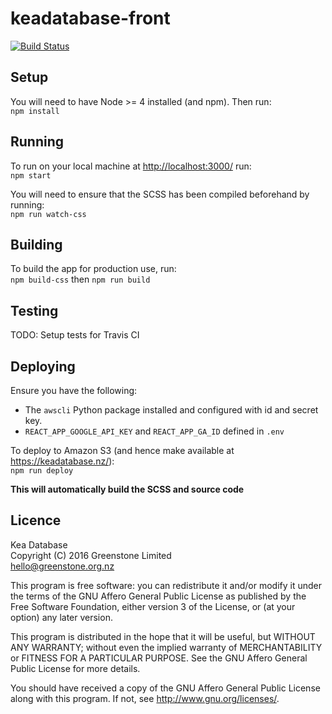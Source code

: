 keadatabase-front
=================

[![Build Status](https://travis-ci.org/greenstone/keadatabase-front.svg?branch=master)](https://travis-ci.org/greenstone/keadatabase-front)

Setup
-----
You will need to have Node >= 4 installed (and npm). Then run:  
`npm install`

Running
-------
To run on your local machine at <http://localhost:3000/> run:  
`npm start`

You will need to ensure that the SCSS has been compiled beforehand by running:  
`npm run watch-css`

Building
--------
To build the app for production use, run:  
`npm build-css` then `npm run build`

Testing
-------
TODO: Setup tests for Travis CI

Deploying
---------
Ensure you have the following:
* The `awscli` Python package installed and configured with id and secret key.
* `REACT_APP_GOOGLE_API_KEY` and `REACT_APP_GA_ID` defined in `.env`

To deploy to Amazon S3 (and hence make available at https://keadatabase.nz/):  
`npm run deploy`

**This will automatically build the SCSS and source code**

Licence
-------
Kea Database  
Copyright (C) 2016 Greenstone Limited  
hello@greenstone.org.nz

This program is free software: you can redistribute it and/or modify it under the terms of the GNU Affero General Public License as published by the Free Software Foundation, either version 3 of the License, or (at your option) any later version.

This program is distributed in the hope that it will be useful, but WITHOUT ANY WARRANTY; without even the implied warranty of MERCHANTABILITY or FITNESS FOR A PARTICULAR PURPOSE. See the GNU Affero General Public License for more details.

You should have received a copy of the GNU Affero General Public License along with this program. If not, see http://www.gnu.org/licenses/.
